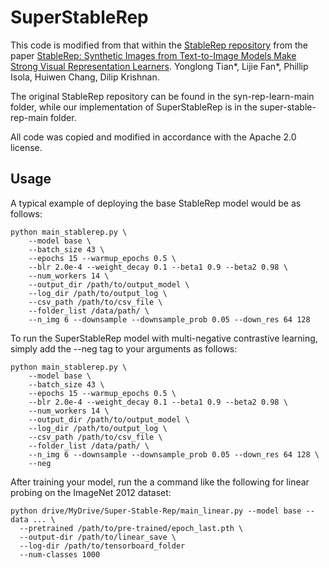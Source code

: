 # SuperStableRep

This code is modified from that within the [StableRep repository](https://github.com/google-research/syn-rep-learn) from the paper [StableRep: Synthetic Images from Text-to-Image
Models Make Strong Visual Representation Learners](https://arxiv.org/abs/2306.00984). Yonglong Tian*, Lijie Fan*, Phillip Isola, Huiwen Chang, Dilip Krishnan.

The original StableRep repository can be found in the syn-rep-learn-main folder, while our implementation of SuperStableRep is in the super-stable-rep-main folder.

All code was copied and modified in accordance with the Apache 2.0 license.

## Usage

A typical example of deploying the base StableRep model would be as follows:

```commandline
python main_stablerep.py \
    --model base \
    --batch_size 43 \
    --epochs 15 --warmup_epochs 0.5 \
    --blr 2.0e-4 --weight_decay 0.1 --beta1 0.9 --beta2 0.98 \
    --num_workers 14 \
    --output_dir /path/to/output_model \
    --log_dir /path/to/output_log \
    --csv_path /path/to/csv_file \
    --folder_list /data/path/ \
    --n_img 6 --downsample --downsample_prob 0.05 --down_res 64 128
```

To run the SuperStableRep model with multi-negative contrastive learning, simply add the --neg tag to your arguments as follows:

```commandline
python main_stablerep.py \
    --model base \
    --batch_size 43 \
    --epochs 15 --warmup_epochs 0.5 \
    --blr 2.0e-4 --weight_decay 0.1 --beta1 0.9 --beta2 0.98 \
    --num_workers 14 \
    --output_dir /path/to/output_model \
    --log_dir /path/to/output_log \
    --csv_path /path/to/csv_file \
    --folder_list /data/path/ \
    --n_img 6 --downsample --downsample_prob 0.05 --down_res 64 128 \
    --neg
```

After training your model, run the a command like the following for linear probing on the ImageNet 2012 dataset:
```commandline
python drive/MyDrive/Super-Stable-Rep/main_linear.py --model base --data ... \
  --pretrained /path/to/pre-trained/epoch_last.pth \
  --output-dir /path/to/linear_save \
  --log-dir /path/to/tensorboard_folder
  --num-classes 1000
```
